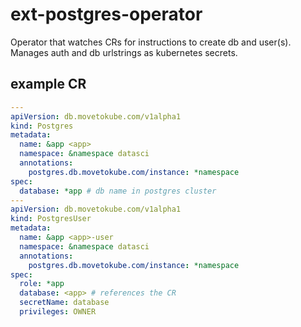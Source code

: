 # ext-postgres-operator

Operator that watches CRs for instructions to create db and user(s).
Manages auth and db urlstrings as kubernetes secrets.

## example CR

```yaml
---
apiVersion: db.movetokube.com/v1alpha1
kind: Postgres
metadata:
  name: &app <app>
  namespace: &namespace datasci
  annotations:
    postgres.db.movetokube.com/instance: *namespace
spec:
  database: *app # db name in postgres cluster
---
apiVersion: db.movetokube.com/v1alpha1
kind: PostgresUser
metadata:
  name: &app <app>-user
  namespace: &namespace datasci
  annotations:
    postgres.db.movetokube.com/instance: *namespace
spec:
  role: *app
  database: <app> # references the CR
  secretName: database
  privileges: OWNER
```
